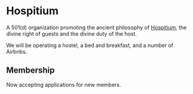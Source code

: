 # Hospitium

A 501(d) organization promoting the ancient philosophy of [Hospitium](https://en.wikipedia.org/wiki/Hospitium),
the divine right of guests and the divine duty of the host.

We will be operating a hostel, a bed and breakfast, and a number of Airbnbs.

## Membership

Now accepting applications for new members.
